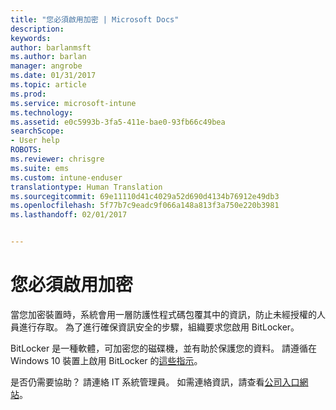 ```yaml
---
title: "您必須啟用加密 | Microsoft Docs"
description: 
keywords: 
author: barlanmsft
ms.author: barlan
manager: angrobe
ms.date: 01/31/2017
ms.topic: article
ms.prod: 
ms.service: microsoft-intune
ms.technology: 
ms.assetid: e0c5993b-3fa5-411e-bae0-93fb66c49bea
searchScope:
- User help
ROBOTS: 
ms.reviewer: chrisgre
ms.suite: ems
ms.custom: intune-enduser
translationtype: Human Translation
ms.sourcegitcommit: 69e11110d41c4029a52d690d4134b76912e49db3
ms.openlocfilehash: 5f77b7c9eadc9f066a148a813f3a750e220b3981
ms.lasthandoff: 02/01/2017


---
```

# <a name="you-need-to-enable-encryption"></a>您必須啟用加密

當您加密裝置時，系統會用一層防護性程式碼包覆其中的資訊，防止未經授權的人員進行存取。 為了進行確保資訊安全的步驟，組織要求您啟用 BitLocker。

BitLocker 是一種軟體，可加密您的磁碟機，並有助於保護您的資料。 請遵循在 Windows 10 裝置上啟用 BitLocker 的[這些指示](https://gallery.technet.microsoft.com/How-to-turn-on-BitLocker-34294d3d)。

是否仍需要協助？ 請連絡 IT 系統管理員。 如需連絡資訊，請查看[公司入口網站](http://portal.manage.microsoft.com)。

